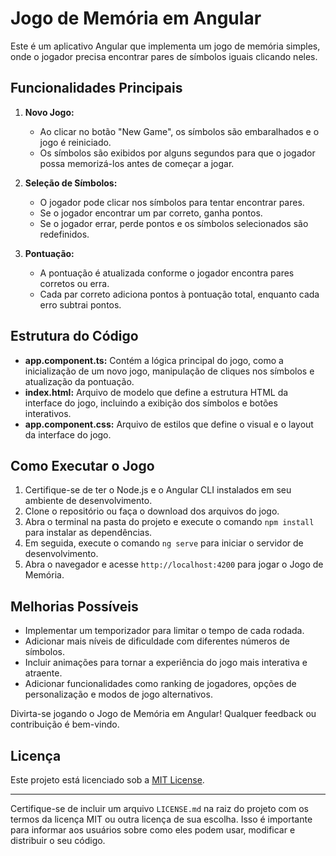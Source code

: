 # Jogo de Memória em Angular

Este é um aplicativo Angular que implementa um jogo de memória simples, onde o jogador precisa encontrar pares de símbolos iguais clicando neles.

## Funcionalidades Principais

1. **Novo Jogo:**
   - Ao clicar no botão "New Game", os símbolos são embaralhados e o jogo é reiniciado.
   - Os símbolos são exibidos por alguns segundos para que o jogador possa memorizá-los antes de começar a jogar.

2. **Seleção de Símbolos:**
   - O jogador pode clicar nos símbolos para tentar encontrar pares.
   - Se o jogador encontrar um par correto, ganha pontos.
   - Se o jogador errar, perde pontos e os símbolos selecionados são redefinidos.

3. **Pontuação:**
   - A pontuação é atualizada conforme o jogador encontra pares corretos ou erra.
   - Cada par correto adiciona pontos à pontuação total, enquanto cada erro subtrai pontos.

## Estrutura do Código

- **app.component.ts:** Contém a lógica principal do jogo, como a inicialização de um novo jogo, manipulação de cliques nos símbolos e atualização da pontuação.
- **index.html:** Arquivo de modelo que define a estrutura HTML da interface do jogo, incluindo a exibição dos símbolos e botões interativos.
- **app.component.css:** Arquivo de estilos que define o visual e o layout da interface do jogo.

## Como Executar o Jogo

1. Certifique-se de ter o Node.js e o Angular CLI instalados em seu ambiente de desenvolvimento.
2. Clone o repositório ou faça o download dos arquivos do jogo.
3. Abra o terminal na pasta do projeto e execute o comando `npm install` para instalar as dependências.
4. Em seguida, execute o comando `ng serve` para iniciar o servidor de desenvolvimento.
5. Abra o navegador e acesse `http://localhost:4200` para jogar o Jogo de Memória.

## Melhorias Possíveis

- Implementar um temporizador para limitar o tempo de cada rodada.
- Adicionar mais níveis de dificuldade com diferentes números de símbolos.
- Incluir animações para tornar a experiência do jogo mais interativa e atraente.
- Adicionar funcionalidades como ranking de jogadores, opções de personalização e modos de jogo alternativos.

Divirta-se jogando o Jogo de Memória em Angular! Qualquer feedback ou contribuição é bem-vindo.

## Licença

Este projeto está licenciado sob a [MIT License](LICENSE.md).

---

Certifique-se de incluir um arquivo `LICENSE.md` na raiz do projeto com os termos da licença MIT ou outra licença de sua escolha. Isso é importante para informar aos usuários sobre como eles podem usar, modificar e distribuir o seu código.
